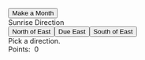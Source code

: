 <html>
<link rel="stylesheet" href="months.css">
<meta name="viewport" content="width=device-width, initial-scale=1">
<script src="months.js"> </script>
    <body onload="makeMonth()">
        <div class="row text1">
            <div id="month"></div>
        </div>
        <div class="row">
            <div><button id="monthButton">Make a Month</button></div>
        </div>
        <div class="row text2">
            Sunrise Direction
        </div>
        <div>
            <button class="btn" id="neButton" value=2>North of East</button><button class="btn" id="dueEastButton" value=1>Due East</button><button class="btn" id="seButton" value=0>South of East</button>
        </div>
        <div class="text3" id="answer">Pick a direction.
        </div>
        <div class="text4" id="win-loss">Points:&nbsp;&nbsp;<span id="points">0</span>
        </div>
    </body>
</html>
